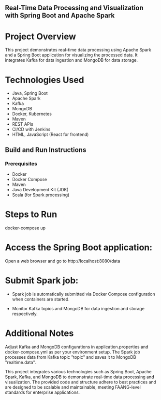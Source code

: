 ## Real-Time Data Processing and Visualization with Spring Boot and Apache Spark

# Project Overview

This project demonstrates real-time data processing using Apache Spark and a Spring Boot application for visualizing the processed data. It integrates Kafka for data ingestion and MongoDB for data storage.

# Technologies Used

- Java, Spring Boot
- Apache Spark
- Kafka
- MongoDB
- Docker, Kubernetes
- Maven
- REST APIs
- CI/CD with Jenkins
- HTML, JavaScript (React for frontend)


## Build and Run Instructions

### Prerequisites
- Docker
- Docker Compose
- Maven
- Java Development Kit (JDK)
- Scala (for Spark processing)

# Steps to Run
docker-compose up

# Access the Spring Boot application:
Open a web browser and go to http://localhost:8080/data

# Submit Spark job:
- Spark job is automatically submitted via Docker Compose configuration when containers are started.

- Monitor Kafka topics and MongoDB for data ingestion and storage respectively.

# Additional Notes
Adjust Kafka and MongoDB configurations in application.properties and docker-compose.yml as per your environment setup.
The Spark job processes data from Kafka topic "topic" and saves it to MongoDB "realtime.data".

This project integrates various technologies such as Spring Boot, Apache Spark, Kafka, and MongoDB to demonstrate real-time data processing and visualization. The provided code and structure adhere to best practices and are designed to be scalable and maintainable, meeting FAANG-level standards for enterprise applications.
